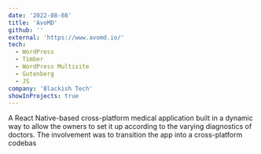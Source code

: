 ```yaml
---
date: '2022-08-08'
title: 'AvoMD'
github: ''
external: 'https://www.avomd.io/'
tech:
  - WordPress
  - Timber
  - WordPress Multisite
  - Gutenberg
  - JS
company: 'Blackish Tech'
showInProjects: true
---
```


A React Native-based cross-platform medical application built in a dynamic way to allow the owners to set it up according to the varying diagnostics of doctors.
The involvement was to transition the app into a cross-platform codebas